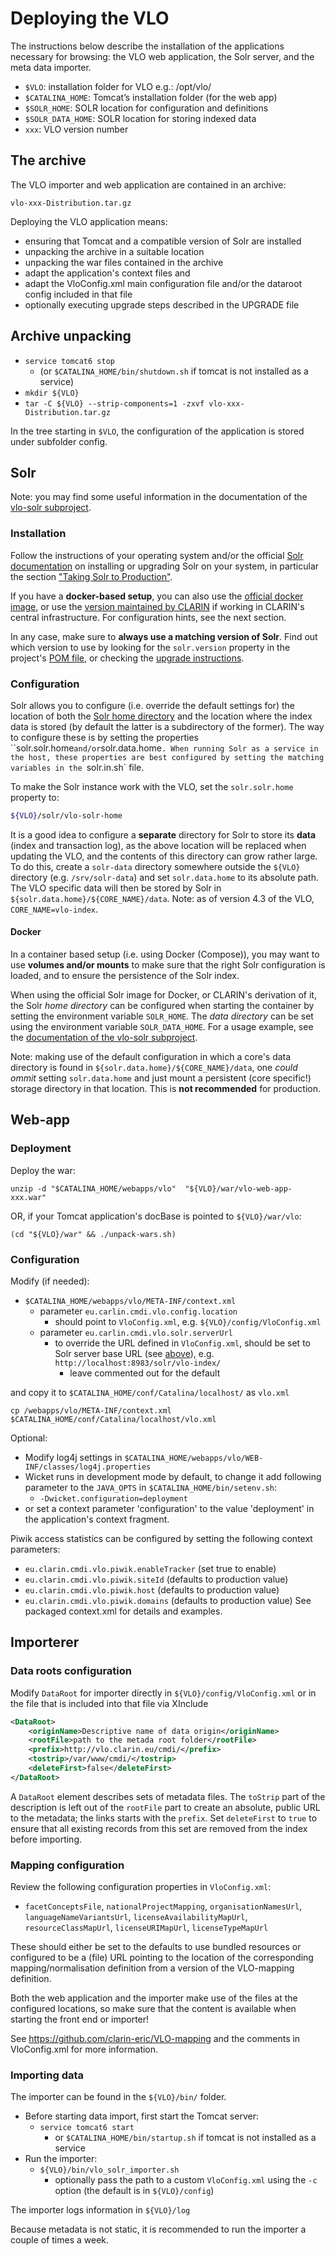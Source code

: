# Deploying the VLO

The instructions below describe the installation of the applications necessary
for browsing: the VLO web application, the Solr server, and the meta data
importer.

- `$VLO`:  installation folder for VLO e.g.: /opt/vlo/
- `$CATALINA_HOME`:  Tomcat’s installation folder (for the web app)
- `$SOLR_HOME`:  SOLR location for configuration and definitions
- `$SOLR_DATA_HOME`:  SOLR location for storing indexed data 
- `xxx`:  VLO version number

## The archive

The VLO importer and web application are contained in an archive:

	vlo-xxx-Distribution.tar.gz

Deploying the VLO application means:
- ensuring that Tomcat and a compatible version of Solr are installed
- unpacking the archive in a suitable location
- unpacking the war files contained in the archive
- adapt the application's context files and
- adapt the VloConfig.xml main configuration file and/or the dataroot config
 included in that file
- optionally executing upgrade steps described in the UPGRADE file
   
## Archive unpacking

- `service tomcat6 stop` 
	- (or `$CATALINA_HOME/bin/shutdown.sh` if tomcat is 
not installed as a service)
- `mkdir ${VLO}`
- `tar -C ${VLO} --strip-components=1 -zxvf vlo-xxx-Distribution.tar.gz`

In the tree starting in `$VLO`, the configuration of the application is stored under subfolder config.

## Solr

Note: you may find some useful information in the documentation of the
[vlo-solr subproject](./vlo-solr/README.md).

### Installation

Follow the instructions of your operating system and/or the official 
[Solr documentation](https://lucene.apache.org/solr/resources.html) on installing or
upgrading Solr on your system, in particular the section
["Taking Solr to Production"](https://lucene.apache.org/solr/guide/7_1/taking-solr-to-production.html).

If you have a **docker-based setup**, you can also use the
[official docker image](https://github.com/docker-solr), or use the
[version maintained by CLARIN](https://gitlab.com/CLARIN-ERIC/docker-solr) if working in
CLARIN's central infrastructure. For configuration hints, see the next section.

In any case, make sure to **always use a matching version of Solr**. Find out which version
to use by looking for the `solr.version` property in the project's [POM file](pom.xml), or
checking the [upgrade instructions](UPGRADE.txt).

### Configuration

Solr allows you to configure (i.e. override the default settings for) the location of
both the [Solr home directory](https://lucene.apache.org/solr/guide/7_1/solr-configuration-files.html#solr-home)
and the location where the index data is stored (by default the latter is a subdirectory
of the former). The way to configure these is by setting the properties ``solr.solr.home`
and/or `solr.data.home`. When running Solr as a service in the host, these properties
are best configured by setting the matching variables in the `solr.in.sh` file.

To make the Solr instance work with the VLO, set the `solr.solr.home` property to:
```sh
${VLO}/solr/vlo-solr-home
```

It is a good idea to configure a **separate** directory for Solr to store its **data**
(index and transaction log), as the above location will be replaced when updating the VLO,
and the contents of this directory can grow rather large.
To do this, create a `solr-data` directory somewhere outside the `${VLO}` 
directory (e.g. `/srv/solr-data`) and set `solr.data.home` to its absolute path. The VLO
specific data will then be stored by Solr in `${solr.data.home}/${CORE_NAME}/data`.
Note: as of version 4.3 of the VLO, `CORE_NAME=vlo-index`.

#### Docker

In a container based setup (i.e. using Docker (Compose)), you may want to use 
**volumes and/or mounts** to make sure that the right Solr configuration is loaded, and to
ensure the persistence of the Solr index. 

When using the official Solr image for Docker, or CLARIN's derivation of it, the Solr 
*home directory* can be configured when starting the container by setting the environment 
variable `SOLR_HOME`. The *data directory* can be set using the environment variable
`SOLR_DATA_HOME`. For a usage example, see the 
[documentation of the vlo-solr subproject](vlo-solr/README.md). 

Note: making use of the default configuration in which a core's data directory is found
in `${solr.data.home}/${CORE_NAME}/data`, one *could ommit* setting `solr.data.home`
and just mount a persistent (core specific!) storage directory in that location. This is
**not recommended** for production.

## Web-app

### Deployment

Deploy the war:

	unzip -d "$CATALINA_HOME/webapps/vlo"  "${VLO}/war/vlo-web-app-xxx.war"

OR, if your Tomcat application's docBase is pointed to `${VLO}/war/vlo`:

	(cd "${VLO}/war" && ./unpack-wars.sh)

### Configuration

Modify (if needed):
- `$CATALINA_HOME/webapps/vlo/META-INF/context.xml`
	- parameter `eu.carlin.cmdi.vlo.config.location`
		- should point to `VloConfig.xml`, e.g. `${VLO}/config/VloConfig.xml`
	- parameter `eu.carlin.cmdi.vlo.solr.serverUrl`
		- to override the URL defined in `VloConfig.xml`, should be set to Solr server 
		base URL (see [above](#solr)), e.g. `http://localhost:8983/solr/vlo-index/`
			- leave commented out for the default
	
and copy it to `$CATALINA_HOME/conf/Catalina/localhost/` as `vlo.xml`

	cp /webapps/vlo/META-INF/context.xml $CATALINA_HOME/conf/Catalina/localhost/vlo.xml

Optional:
	
- Modify log4j settings in `$CATALINA_HOME/webapps/vlo/WEB-INF/classes/log4j.properties`
- Wicket runs in development mode by default, to change it add 
following parameter to the `JAVA_OPTS` in `$CATALINA_HOME/bin/setenv.sh`: 
	- `-Dwicket.configuration=deployment`
- or set a context parameter 'configuration' to the value 
		'deployment' in the application's context fragment.

Piwik access statistics can be configured by setting the  following context parameters:
- `eu.clarin.cmdi.vlo.piwik.enableTracker` (set true to enable)
- `eu.clarin.cmdi.vlo.piwik.siteId` (defaults to production value)
- `eu.clarin.cmdi.vlo.piwik.host` (defaults to production value)
- `eu.clarin.cmdi.vlo.piwik.domains` (defaults to production value)
See packaged context.xml for details and examples.

## Importerer

### Data roots configuration

Modify `DataRoot` for importer directly in `${VLO}/config/VloConfig.xml` or in
the file that is included into that file via XInclude

```xml
<DataRoot>
	<originName>Descriptive name of data origin</originName>
	<rootFile>path to the metada root folder</rootFile>           
	<prefix>http://vlo.clarin.eu/cmdi/</prefix>
	<tostrip>/var/www/cmdi/</tostrip>
	<deleteFirst>false</deleteFirst>
</DataRoot>
```

A `DataRoot` element describes sets of metadata files. The `toStrip` part of
the description is left out of the `rootFile` part to create an absolute, public URL
to the metadata; the links starts with the `prefix`. Set `deleteFirst` to `true` to ensure
that all existing records from this set are removed from the index before importing.
	
### Mapping configuration

Review the following configuration properties in `VloConfig.xml`:
- `facetConceptsFile`, `nationalProjectMapping`, `organisationNamesUrl`, 
`languageNameVariantsUrl`, `licenseAvailabilityMapUrl`, `resourceClassMapUrl`,
`licenseURIMapUrl`, `licenseTypeMapUrl`

These should either be set to the defaults to use bundled resources or configured
to be a (file) URL pointing to the location of the corresponding
mapping/normalisation definition from a version of the VLO-mapping definition. 

Both the web application and the importer make use of the files at the configured
locations, so make sure that the content is available when starting the front end
or importer!

See <https://github.com/clarin-eric/VLO-mapping> and the comments in VloConfig.xml 
for more information.

### Importing data

The importer can be found in the `${VLO}/bin/` folder.

- Before starting data import, first start the Tomcat server:
	- `service tomcat6 start`
		- or `$CATALINA_HOME/bin/startup.sh` if tomcat is not installed as a service
- Run the importer:
	- `${VLO}/bin/vlo_solr_importer.sh `
		- optionally pass the path to a custom `VloConfig.xml` using the `-c` option (the default is in `${VLO}/config`)

The importer logs information in `${VLO}/log`

Because metadata is not static, it is recommended to run the importer a
couple of times a week.

